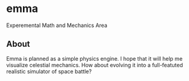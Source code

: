 # emma
Experemental Math and Mechanics Area

## About
Emma is planned as a simple physics engine. I hope that it will help me visualize celestial mechanics. How about evolving it into a full-featuted realistic simulator of space battle?


